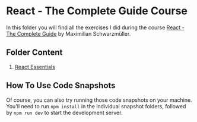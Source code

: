 # React - The Complete Guide Course

In this folder you will find all the exercises I did during the course [React - The Complete Guide](https://acad.link/reactjs) by Maximilian Schwarzmüller.

## Folder Content

1. [React Essentials](https://github.com/ToMmAzO/Personal_Training/tree/main/REACT/React%20-%20The%20Complete%20Guide/01%20-%20React%20Essentials/react-essentials)

## How To Use Code Snapshots

Of course, you can also try running those code snapshots on your machine. You'll need to run `npm install` in the individual snapshot folders, followed by `npm run dev` to start the development server.